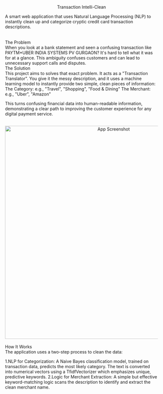 <div align="center">

Transaction Intelli-Clean
</div>
<div>
A smart web application that uses Natural Language Processing (NLP) to instantly clean up and categorize cryptic credit card transaction descriptions.
</div>
<br>
<br>
<div>
The Problem
</div>
When you look at a bank statement and seen a confusing transaction like PAYTM*UBER INDIA SYSTEMS PV GURGAON? It's hard to tell what it was for at a glance. This ambiguity confuses customers and can lead to unnecessary support calls and disputes.
<div>
The Solution
</div>
This project aims to solves that exact problem. It acts as a "Transaction Translator".
You give it the messy description, and it uses a machine learning model to instantly provide two simple, clean pieces of information:
The Category: e.g., "Travel", "Shopping", "Food & Dining"
The Merchant: e.g., "Uber", "Amazon"


This turns confusing financial data into human-readable information, demonstrating a clear path to improving the customer experience for any digital payment service.

<br>
<div align="center">
<img src="C:\Users\vvais\Pictures\Screenshots\Screenshot 2025-09-09 193901.png" alt="App Screenshot" width="700"/>
</div>
<br>

<div>
How It Works
</div>
The application uses a two-step process to clean the data:

1.NLP for Categorization: A Naive Bayes classification model, trained on transaction data, predicts the most likely category. The text is converted into numerical vectors using a TfidfVectorizer which emphasizes unique, predictive keywords.
2.Logic for Merchant Extraction: A simple but effective keyword-matching logic scans the description to identify and extract the clean merchant name.





